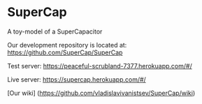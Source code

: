 # SuperCap
A toy-model of a SuperCapacitor

Our development repository is located at: https://github.com/SuperCap/SuperCap

Test server: https://peaceful-scrubland-7377.herokuapp.com/#/

Live server: https://supercap.herokuapp.com/#/

[Our wiki] (https://github.com/vladislavivanistsev/SuperCap/wiki)
